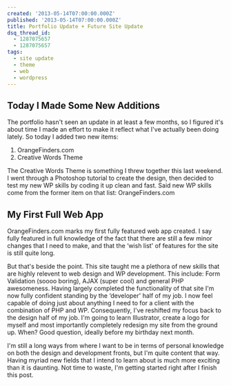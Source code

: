 ```yaml
---
created: '2013-05-14T07:00:00.000Z'
published: '2013-05-14T07:00:00.000Z'
title: Portfolio Update + Future Site Update
dsq_thread_id:
  - 1287075657
  - 1287075657
tags:
  - site update
  - theme
  - web
  - wordpress
---
```


## Today I Made Some New Additions

The portfolio hasn't seen an update in at least a few months, so I figured it's about time I made an effort to make it reflect what I've actually been doing lately. So today I added two new items:

1. OrangeFinders.com
2. Creative Words Theme

The Creative Words Theme is something I threw together this last weekend. I went through a Photoshop tutorial to create the design, then decided to test my new WP skills by coding it up clean and fast. Said new WP skills come from the former item on that list: OrangeFinders.com

<!--more-->

## My First Full Web App

OrangeFinders.com marks my first fully featured web app created. I say fully featured in full knowledge of the fact that there are still a few minor changes that I need to make, and that the &#8216;wish list' of features for the site is still quite long.

But that's beside the point. This site taught me a plethora of new skills that are highly relevent to web design and WP development. This include: Form Validation (soooo boring), AJAX (super cool) and general PHP awesomeness. Having largely completed the functionality of that site I'm now fully confident standing by the &#8216;developer' half of my job. I now feel capable of doing just about anything I need to for a client with the combination of PHP and WP. Consequently, I've reshifted my focus back to the design half of my job. I'm going to learn Illustrator, create a logo for myself and most importantly completely redesign my site from the ground up. When? Good question, ideally before my birthday next month.

I'm still a long ways from where I want to be in terms of personal knowledge on both the design and development fronts, but I'm quite content that way. Having myriad new fields that I intend to learn about is much more exciting than it is daunting. Not time to waste, I'm getting started right after I finish this post.